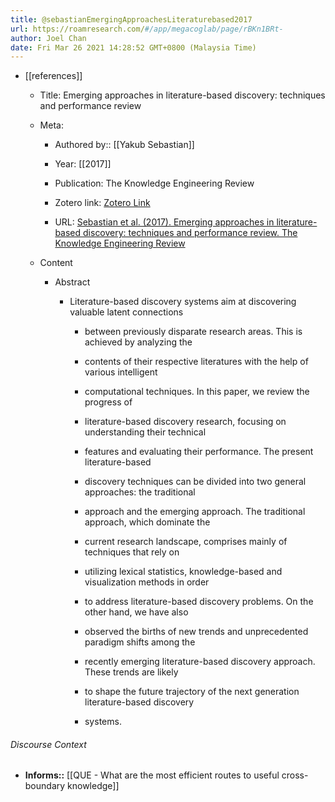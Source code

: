 ```yaml
---
title: @sebastianEmergingApproachesLiteraturebased2017
url: https://roamresearch.com/#/app/megacoglab/page/rBKn1BRt-
author: Joel Chan
date: Fri Mar 26 2021 14:28:52 GMT+0800 (Malaysia Time)
---
```


- [[references]]

    - Title: Emerging approaches in literature-based discovery: techniques and performance review

    - Meta:

        - Authored by:: [[Yakub Sebastian]]

        - Year: [[2017]]

        - Publication: The Knowledge Engineering Review

        - Zotero link: [Zotero Link](zotero://select/items/7_HJUJVKQM)

        - URL: [Sebastian et al. (2017). Emerging approaches in literature-based discovery: techniques and performance review. The Knowledge Engineering Review](https://www.cambridge.org/core/journals/knowledge-engineering-review/article/abs/emerging-approaches-in-literaturebased-discovery-techniques-and-performance-review/09D7E9623190AA85C14350AEA64AD3E4)

    - Content

        - Abstract

            - Literature-based discovery systems aim at discovering valuable latent connections

                - between previously disparate research areas. This is achieved by analyzing the

                - contents of their respective literatures with the help of various intelligent

                - computational techniques. In this paper, we review the progress of

                - literature-based discovery research, focusing on understanding their technical

                - features and evaluating their performance. The present literature-based

                - discovery techniques can be divided into two general approaches: the traditional

                - approach and the emerging approach. The traditional approach, which dominate the

                - current research landscape, comprises mainly of techniques that rely on

                - utilizing lexical statistics, knowledge-based and visualization methods in order

                - to address literature-based discovery problems. On the other hand, we have also

                - observed the births of new trends and unprecedented paradigm shifts among the

                - recently emerging literature-based discovery approach. These trends are likely

                - to shape the future trajectory of the next generation literature-based discovery

                - systems.

###### Discourse Context

- **Informs::** [[QUE - What are the most efficient routes to useful cross-boundary knowledge]]
